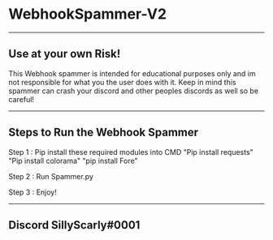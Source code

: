 # WebhookSpammer-V2
------------------------------------------
Use at your own Risk!
-------------------------------------
This Webhook spammer is intended for educational purposes only and im not responsible for what you the user does with it.
Keep in mind this spammer can crash your discord and other peoples discords as well so be careful!

-----------------------------------
Steps to Run the Webhook Spammer
-----------------------------------------
Step 1 : Pip install these required modules into CMD
"Pip install requests" "Pip install colorama" "pip install Fore"

Step 2 : Run Spammer.py 

Step 3 : Enjoy!

-----------------------------------------------------
Discord SillyScarly#0001
-------------------------------
